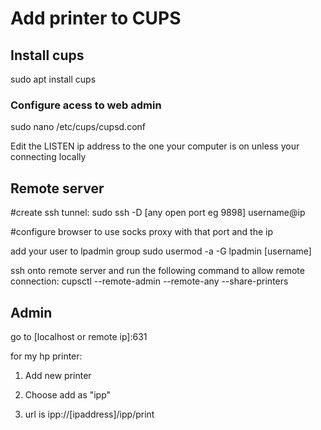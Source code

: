 # Add printer to CUPS

## Install cups

sudo apt install cups

### Configure acess to web admin

sudo nano /etc/cups/cupsd.conf

Edit the LISTEN ip address to the one your computer is on unless your connecting locally

## Remote server 

#create ssh tunnel: sudo ssh -D [any open port eg 9898] username@ip

#configure browser to use socks proxy with that port and the ip

add your user to lpadmin group
sudo usermod -a -G lpadmin [username]

ssh onto remote server and run the following command to allow remote connection:
cupsctl --remote-admin --remote-any --share-printers

## Admin

go to [localhost or remote ip]:631

for my hp printer:

1. Add new printer

2. Choose add as "ipp"

3. url is ipp://[ipaddress]/ipp/print



